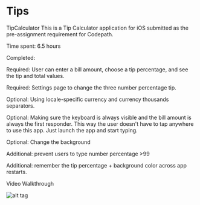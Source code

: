 # Tips

TipCalculator
This is a Tip Calculator application for iOS submitted as the pre-assignment requirement for Codepath.

Time spent: 6.5 hours

Completed:

 Required: User can enter a bill amount, choose a tip percentage, and see the tip and total values.
 
 Required: Settings page to change the three number percentage tip.
 
 Optional: Using locale-specific currency and currency thousands separators.
 
 Optional: Making sure the keyboard is always visible and the bill amount is always the first responder. This way the user doesn't have to tap anywhere to use this app. Just launch the app and start typing.
 
 Optional: Change the background
 
 Additional: prevent users to type number percentage >99
 
 Additional: remember the tip percentage + background color across app restarts.
 


Video Walkthrough

![alt tag](https://cloud.githubusercontent.com/assets/8816061/9176972/9bb04e90-3fb8-11e5-9381-4bb0610cb63f.gif)


